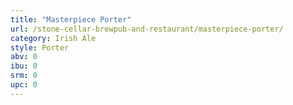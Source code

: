 ```yaml
---
title: "Masterpiece Porter"
url: /stone-cellar-brewpub-and-restaurant/masterpiece-porter/
category: Irish Ale
style: Porter
abv: 0
ibu: 0
srm: 0
upc: 0
---
```


